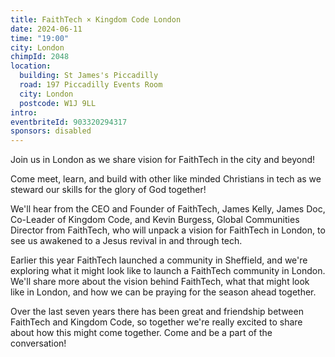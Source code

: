 ```yaml
---
title: FaithTech × Kingdom Code London
date: 2024-06-11
time: "19:00"
city: London
chimpId: 2048
location:
  building: St James's Piccadilly
  road: 197 Piccadilly Events Room
  city: London
  postcode: W1J 9LL
intro:
eventbriteId: 903320294317
sponsors: disabled
---
```


Join us in London as we share vision for FaithTech in the city and beyond!

Come meet, learn, and build with other like minded Christians in tech as we steward our skills for the glory of God together!

We'll hear from the CEO and Founder of FaithTech, James Kelly, James Doc, Co-Leader of Kingdom Code, and Kevin Burgess, Global Communities Director from FaithTech, who will unpack a vision for FaithTech in London, to see us awakened to a Jesus revival in and through tech.

Earlier this year FaithTech launched a community in Sheffield, and we're exploring what it might look like to launch a FaithTech community in London. We'll share more about the vision behind FaithTech, what that might look like in London, and how we can be praying for the season ahead together.

Over the last seven years there has been great and friendship between FaithTech and Kingdom Code, so together we're really excited to share about how this might come together. Come and be a part of the conversation!
